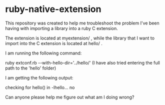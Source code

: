 ruby-native-extension
=====================

This repository was created to help me troubleshoot the problem I've been having with importing a library into a ruby C extension.

The extension is located at myextension/ , while the library that I want to import into the C extension is located at hello/ .

I am running the following command:

ruby extconf.rb --with-hello-dir='../hello/' (I have also tried entering the full path to the 'hello' folder)

I am getting the following output:

checking for hello() in -lhello... no


Can anyone please help me figure out what am I doing wrong?
